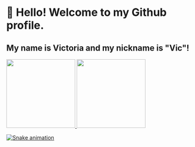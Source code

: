 # 👋 Hello! Welcome to my Github profile.
## My name is Victoria and my nickname is "Vic"!



<div>
<a href="https://github.com/victoriabym">
<img height="180em" src="https://github-readme-stats.vercel.app/api/top-langs/?username=victoriabym&layout=compact&langs_count=7&theme=dracula"/>
<img height="180em" src="https://github-readme-stats.vercel.app/api?username=victoriabym&show_icons=true&theme=dracula&include_all_commits=true&count_private=true"/>
</div>

![Snake animation](https://github.com/victoriabym/victoriabym/blob/output/github-contribution-grid-snake.svg)
